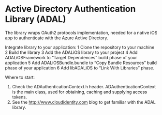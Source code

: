 Active Directory Authentication Library (ADAL)
=====================================

The library wraps OAuth2 protocols implementation, needed for a native iOS app to authenticate with the Azure Active Directory. 

Integrate library to your application:
1 Clone the repository to your machine
2 Build the library
3 Add the ADALiOS library to your project
4 Add ADALiOSFramework to “Target Dependences” build phase of your application
5 Add ADALiOSBundle.bundle to “Copy Bundle Resources” build phase of your application
6 Add libADALiOS to “Link With Libraries” phase.

Where to start:
1.	Check the ADAuthenticationContext.h header. ADAuthenticationContext is the main class, used for obtaining, caching and supplying access tokens.</br>
2.	See the http://www.cloudidentity.com blog to get familiar with the ADAL library.</br>


